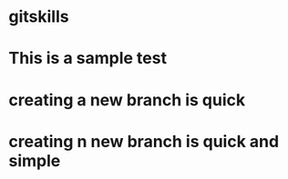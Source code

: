# gitskills
# This is a sample test
# creating a new branch is quick
# creating n new branch is quick and simple
